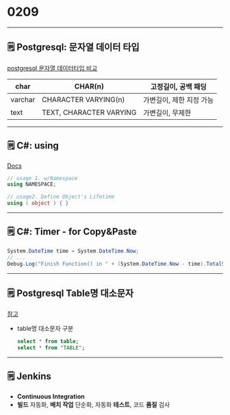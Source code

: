 # 0209

---

## 🗒️ Postgresql: 문자열 데이터 타입

[postgresql 문자열 데이터타입 비교](https://www.postgresqltutorial.com/postgresql-char-varchar-text/)

| char | CHAR(n) | 고정길이, 공백 패딩 |
| --- | --- | --- |
| varchar | CHARACTER VARYING(n) | 가변길이, 제한 지정 가능 |
| text | TEXT, CHARACTER VARYING | 가변길이, 무제한 |

---

## 🗒️ C#: using

[Docs](https://docs.microsoft.com/ko-kr/dotnet/csharp/language-reference/keywords/using)

```csharp
// usage 1. w/Namespace
using NAMESPACE;

// usage2. Define Object's Lifetime
using ( object ) { }
```

---

## 🗒️ C#: Timer - for Copy&Paste

```csharp
System.DateTime time = System.DateTime.Now;
// ...
Debug.Log("Finish Function() in " + (System.DateTime.Now - time).TotalSeconds + "s");
```

---

## 🗒️ Postgresql Table명 대소문자

[참고](https://hoi5088.medium.com/ppas-postgresql-%EB%8C%80%EC%86%8C%EB%AC%B8%EC%9E%90-feat-%EC%8C%8D%EB%94%B0%EC%98%B4%ED%91%9C-4ce16d75b3b)

- table명 대소문자 구분
    
    ```sql
    select * from table;
    select * from "TABLE";
    ```
    

---

## 🗒️ Jenkins

- **Continuous Integration**
- **빌드** 자동화, **배치 작업** 단순화, 자동화 **테스트**, 코드 **품질** 검사